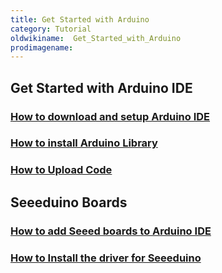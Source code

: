 ```yaml
---
title: Get Started with Arduino
category: Tutorial
oldwikiname:  Get_Started_with_Arduino
prodimagename:
---
```

## Get Started with Arduino IDE


### [How to download and setup Arduino IDE](http://wiki.seeed.cc/Download_Arduino_and_install_Arduino_driver/)

### [How to install Arduino Library](http://wiki.seeed.cc/How_to_install_Arduino_Library)

### [How to Upload Code](http://wiki.seeed.cc/Upload_Code/)

## Seeeduino Boards

### [How to add Seeed boards to Arduino IDE](http://wiki.seeed.cc/Seeed_Arduino_Boards/)

### [How to Install the driver for Seeeduino](http://wiki.seeed.cc/Driver_for_Seeeduino)
